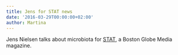 ```yaml
---
title: Jens for STAT news
date: '2016-03-29T00:00:00+02:00'
author: Martina
---
```

Jens Nielsen talks about microbiota for [STAT](https://www.statnews.com/2016/03/28/gut-bacteria-stroke/), a Boston Globe Media magazine.
